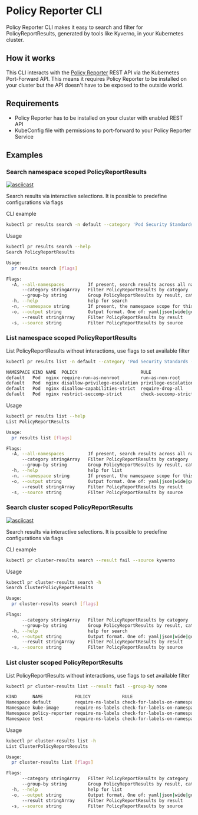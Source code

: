 # Policy Reporter CLI

Policy Reporter CLI makes it easy to search and filter for PolicyReportResults, generated by tools like Kyverno, in your Kubernetes cluster.

## How it works

This CLI interacts with the [Policy Reporter](https://github.com/kyverno/policy-reporter) REST API via the Kubernetes Port-Forward API. This means it requires Policy Reporter to be installed on your cluster but the API doesn't have to be exposed to the outside world.

## Requirements
* Policy Reporter has to be installed on your cluster with enabled REST API
* KubeConfig file with permissions to port-forward to your Policy Reporter Service

## Examples

### Search namespace scoped PolicyReportResults

[![asciicast](https://asciinema.org/a/472202.svg)](https://asciinema.org/a/472202)

Search results via interactive selections. It is possible to predefine configurations via flags

CLI example

```bash
kubectl pr results search -n default --category 'Pod Security Standards (Restricted)' --result fail --source kyverno
```

Usage

```bash
kubectl pr results search --help             
Search PolicyReportResults

Usage:
  pr results search [flags]

Flags:
  -A, --all-namespaces         If present, search results across all namespaces.
      --category stringArray   Filter PolicyReportResults by category
      --group-by string        Group PolicyReportResults by result, category, resource, none (default "result")
  -h, --help                   help for search
  -n, --namespace string       If present, the namespace scope for this CLI request
  -o, --output string          Output format. One of: yaml|json|wide|go-template|jsonpath
      --result stringArray     Filter PolicyReportResults by result
  -s, --source string          Filter PolicyReportResults by source
```

### List namespace scoped PolicyReportResults

List PolicyReportResults without interactions, use flags to set available filter

```bash
kubectl pr results list -n default --category 'Pod Security Standards (Restricted)' --result fail --source kyverno --group-by none

NAMESPACE KIND NAME  POLICY                        RULE                 RESULT
default   Pod  nginx require-run-as-nonroot        run-as-non-root      fail
default   Pod  nginx disallow-privilege-escalation privilege-escalation fail
default   Pod  nginx disallow-capabilities-strict  require-drop-all     fail
default   Pod  nginx restrict-seccomp-strict       check-seccomp-strict fail
```

Usage

```bash
kubectl pr results list --help
List PolicyReportResults

Usage:
  pr results list [flags]

Flags:
  -A, --all-namespaces         If present, search results across all namespaces.
      --category stringArray   Filter PolicyReportResults by category
      --group-by string        Group PolicyReportResults by result, category, resource, none (default "result")
  -h, --help                   help for list
  -n, --namespace string       If present, the namespace scope for this CLI request
  -o, --output string          Output format. One of: yaml|json|wide|go-template|jsonpath
      --result stringArray     Filter PolicyReportResults by result
  -s, --source string          Filter PolicyReportResults by source
```

### Search cluster scoped PolicyReportResults

[![asciicast](https://asciinema.org/a/472205.svg)](https://asciinema.org/a/472205)

Search results via interactive selections. It is possible to predefine configurations via flags

CLI example

```bash
kubectl pr cluster-results search --result fail --source kyverno
```

Usage

```bash
kubectl pr cluster-results search -h                            
Search ClusterPolicyReportResults

Usage:
  pr cluster-results search [flags]

Flags:
      --category stringArray   Filter PolicyReportResults by category
      --group-by string        Group PolicyReportResults by result, category, resource, none (default "result")
  -h, --help                   help for search
  -o, --output string          Output format. One of: yaml|json|wide|go-template|jsonpath
      --result stringArray     Filter PolicyReportResults by result
  -s, --source string          Filter PolicyReportResults by source
```

### List cluster scoped PolicyReportResults

List PolicyReportResults without interactions, use flags to set available filter

```bash
kubectl pr cluster-results list --result fail --group-by none

KIND      NAME            POLICY            RULE                          RESULT
Namespace default         require-ns-labels check-for-labels-on-namespace fail
Namespace kube-image      require-ns-labels check-for-labels-on-namespace fail
Namespace policy-reporter require-ns-labels check-for-labels-on-namespace fail
Namespace test            require-ns-labels check-for-labels-on-namespace fail
```

Usage

```bash
kubectl pr cluster-results list -h                              
List ClusterPolicyReportResults

Usage:
  pr cluster-results list [flags]

Flags:
      --category stringArray   Filter PolicyReportResults by category
      --group-by string        Group PolicyReportResults by result, category, resource, none (default "result")
  -h, --help                   help for list
  -o, --output string          Output format. One of: yaml|json|wide|go-template|jsonpath
      --result stringArray     Filter PolicyReportResults by result
  -s, --source string          Filter PolicyReportResults by source
```
